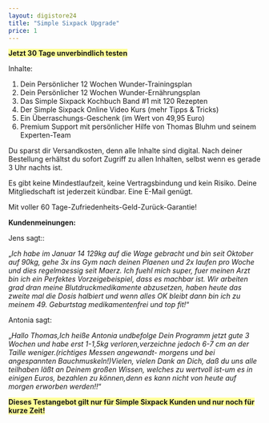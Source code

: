 ```yaml
---
layout: digistore24
title: "Simple Sixpack Upgrade"
price: 1
---
```

<p><span style="background-color:#ffff99;"><strong>Jetzt 30 Tage unverbindlich testen</strong></span></p>
<p>Inhalte:</p>
<ol><li>Dein Pers&#xF6;nlicher 12 Wochen Wunder-Trainingsplan</li>
<li>Dein Pers&#xF6;nlicher 12 Wochen Wunder-Ern&#xE4;hrungsplan</li>
<li>Das Simple Sixpack Kochbuch Band #1 mit 120 Rezepten</li>
<li>Der Simple Sixpack Online Video Kurs (mehr Tipps &amp; Tricks)</li>
<li>Ein &#xDC;berraschungs-Geschenk (im Wert von 49,95 Euro)</li>
<li>Premium Support mit pers&#xF6;nlicher Hilfe von Thomas Bluhm und seinem Experten-Team</li>
</ol><p>Du sparst dir Versandkosten, denn alle Inhalte sind digital.&#xA0;Nach deiner Bestellung erh&#xE4;ltst du sofort Zugriff zu&#xA0;allen Inhalten, selbst wenn es gerade 3 Uhr nachts ist.</p>
<p>Es gibt keine Mindestlaufzeit, keine Vertragsbindung und kein Risiko. Deine Mitgliedschaft ist jederzeit k&#xFC;ndbar. Eine E-Mail gen&#xFC;gt.</p>
<p>Mit voller 60 Tage-Zufriedenheits-Geld-Zur&#xFC;ck-Garantie!</p>
<p><strong>Kundenmeinungen:</strong></p>
<p>Jens sagt::</p>
<div>
<p>&#x201E;<em>Ich habe im Januar 14 129kg auf die Wage gebracht und bin seit Oktober auf 90kg, gehe 3x ins Gym nach deinen Plaenen und 2x laufen pro Woche und dies regelmaessig seit Maerz. Ich fuehl mich super, fuer meinen Arzt bin ich ein Perfektes Vorzeigebeispiel, dass es machbar ist. Wir arbeiten grad dran meine Blutdruckmedikamente abzusetzen, haben heute das zweite mal die Dosis halbiert und wenn alles OK bleibt dann bin ich zu meinem 49. Geburtstag medikamentenfrei und top fit!</em>&#x201C;</p>
<p>Antonia sagt:</p>
<div>
<p>&#x201E;<em>Hallo Thomas,Ich hei&#xDF;e Antonia undbefolge Dein Programm jetzt gute 3 Wochen und habe erst 1-1,5kg verloren,verzeichne jedoch 6-7 cm an der Taille weniger.(richtiges Messen angewandt- morgens und bei angespannten Bauchmuskeln!)Vielen, vielen Dank an Dich, da&#xDF; du uns alle teilhaben l&#xE4;&#xDF;t an Deinem gro&#xDF;en Wissen, welches zu wertvoll ist-um es in einigen Euros, bezahlen zu k&#xF6;nnen,denn es kann nicht von heute auf morgen erworben werden!!</em>&#x201C;</p>
<p><span style="background-color:#ffff99;"><strong>Dieses Testangebot gilt nur f&#xFC;r Simple Sixpack Kunden&#xA0;und nur noch f&#xFC;r kurze Zeit!</strong></span></p>
</div>
</div>